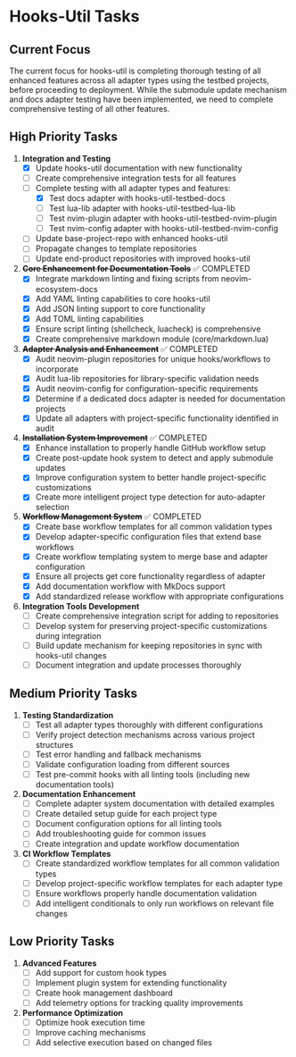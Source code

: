 
# Hooks-Util Tasks

## Current Focus

The current focus for hooks-util is completing thorough testing of all enhanced features across all adapter types using the testbed projects, before proceeding to deployment. While the submodule update mechanism and docs adapter testing have been implemented, we need to complete comprehensive testing of all other features.

## High Priority Tasks

1. **Integration and Testing**
   - [x] Update hooks-util documentation with new functionality
   - [ ] Create comprehensive integration tests for all features
   - [ ] Complete testing with all adapter types and features:
     - [x] Test docs adapter with hooks-util-testbed-docs
     - [ ] Test lua-lib adapter with hooks-util-testbed-lua-lib  
     - [ ] Test nvim-plugin adapter with hooks-util-testbed-nvim-plugin
     - [ ] Test nvim-config adapter with hooks-util-testbed-nvim-config
   - [ ] Update base-project-repo with enhanced hooks-util
   - [ ] Propagate changes to template repositories
   - [ ] Update end-product repositories with improved hooks-util

1. ~~**Core Enhancement for Documentation Tools**~~ ✅ COMPLETED
   - [x] Integrate markdown linting and fixing scripts from neovim-ecosystem-docs
   - [x] Add YAML linting capabilities to core hooks-util
   - [x] Add JSON linting support to core functionality
   - [x] Add TOML linting capabilities
   - [x] Ensure script linting (shellcheck, luacheck) is comprehensive
   - [x] Create comprehensive markdown module (core/markdown.lua)

1. ~~**Adapter Analysis and Enhancement**~~ ✅ COMPLETED
   - [x] Audit neovim-plugin repositories for unique hooks/workflows to incorporate
   - [x] Audit lua-lib repositories for library-specific validation needs
   - [x] Audit neovim-config for configuration-specific requirements
   - [x] Determine if a dedicated docs adapter is needed for documentation projects
   - [x] Update all adapters with project-specific functionality identified in audit

1. ~~**Installation System Improvement**~~ ✅ COMPLETED
   - [x] Enhance installation to properly handle GitHub workflow setup
   - [x] Create post-update hook system to detect and apply submodule updates
   - [x] Improve configuration system to better handle project-specific customizations
   - [x] Create more intelligent project type detection for auto-adapter selection

1. ~~**Workflow Management System**~~ ✅ COMPLETED
   - [x] Create base workflow templates for all common validation types
   - [x] Develop adapter-specific configuration files that extend base workflows
   - [x] Create workflow templating system to merge base and adapter configuration
   - [x] Ensure all projects get core functionality regardless of adapter
   - [x] Add documentation workflow with MkDocs support
   - [x] Add standardized release workflow with appropriate configurations

1. **Integration Tools Development**
   - [ ] Create comprehensive integration script for adding to repositories
   - [ ] Develop system for preserving project-specific customizations during integration
   - [ ] Build update mechanism for keeping repositories in sync with hooks-util changes
   - [ ] Document integration and update processes thoroughly

## Medium Priority Tasks

1. **Testing Standardization**
   - [ ] Test all adapter types thoroughly with different configurations
   - [ ] Verify project detection mechanisms across various project structures
   - [ ] Test error handling and fallback mechanisms
   - [ ] Validate configuration loading from different sources
   - [ ] Test pre-commit hooks with all linting tools (including new documentation tools)

1. **Documentation Enhancement**
   - [ ] Complete adapter system documentation with detailed examples
   - [ ] Create detailed setup guide for each project type
   - [ ] Document configuration options for all linting tools
   - [ ] Add troubleshooting guide for common issues
   - [ ] Create integration and update workflow documentation

1. **CI Workflow Templates**
   - [ ] Create standardized workflow templates for all common validation types
   - [ ] Develop project-specific workflow templates for each adapter type
   - [ ] Ensure workflows properly handle documentation validation
   - [ ] Add intelligent conditionals to only run workflows on relevant file changes

## Low Priority Tasks

1. **Advanced Features**
   - [ ] Add support for custom hook types
   - [ ] Implement plugin system for extending functionality
   - [ ] Create hook management dashboard
   - [ ] Add telemetry options for tracking quality improvements

1. **Performance Optimization**
   - [ ] Optimize hook execution time
   - [ ] Improve caching mechanisms
   - [ ] Add selective execution based on changed files
